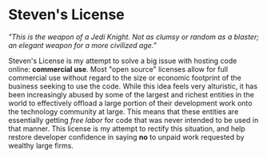 # Steven's License
*"This is the weapon of a Jedi Knight. Not as clumsy or random as a blaster; an elegant weapon for a more civilized age."*

Steven's License is my attempt to solve a big issue with hosting code online: **commercial use**. Most "open source" licenses allow for full commercial use without regard to the size or economic footprint of the business seeking to use the code. While this idea feels very alturistic, it has been increasingly abused by some of the largest and richest entities in the world to effectively offload a large portion of their development work onto the technology community at large. This means that these entities are essentially getting _free labor_ for code that was never intended to be used in that manner. This license is my attempt to rectify this situation, and help restore developer confidence in saying **no** to unpaid work requested by wealthy large firms.